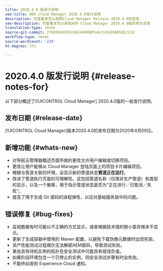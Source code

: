 ```yaml
---
title: 2020.4.0 版发行说明
seo-title: AEM Cloud Manager 2020.4.0发行说明
description: 可查看本页以获取Cloud Manager Release 2020.4.0的信息
seo-description: 可查看本页以获取AEM Cloud Manager 2020.4.0版的相关信息
translation-type: tm+mt
source-git-commit: 278858465592482449080fedc3c0165805db223d
workflow-type: tm+mt
source-wordcount: '239'
ht-degree: 37%

---
```


# 2020.4.0 版发行说明 {#release-notes-for}

以下部分概述了[!UICONTROL Cloud Manager] 2020.4.0版的一般发行说明。

## 发布日期 {#release-date}

[!UICONTROL Cloud Manager]版本2020.4.0的发布日期为2020年4月09日。

## 新增功能 {#whats-new}

* 对导航云管理器概述页面所做的更改允许用户编辑或切换项目。
* 更改让用户能够从 Cloud Manager 登陆页面上的项目卡片编辑项目。
* 根据与管道关联的环境，会显示新的管道状态&#x200B;**管道正在运行**。
* 改进了管道执行页面的可理解性。这包括管道名称（仅限非生产管道）和类型的显示，以及一个徽章，用于指示管道状态是否为“正在进行／已取消／失败”。
* 提高了用于生成 Git 密码的进程弹性，以应对基础服务层中的问题。

## 错误修复 {#bug-fixes}

* 监视数据有时可能以不正确的方式显示，或者根据技术值的微小差异根本不显示。
* 更新了生成容器中使用的 Maven 配置，以避免下载伪像元数据时出现死锁。
* 资产性能测试过程偶尔无法解密AEM密码，导致测试失败。
* 某些具有待机实例的拓扑在安全测试中可能具有错误负值。
* 如果阶段环境包含一个已停止的实例，则安全测试步骤有时会失败。
* 不能终如收到 Experience Cloud 通知。

